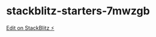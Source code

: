 # stackblitz-starters-7mwzgb

[Edit on StackBlitz ⚡️](https://stackblitz.com/edit/stackblitz-starters-awsnlq)
